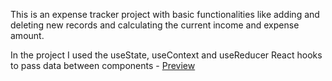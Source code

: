 This is an expense tracker project with basic functionalities like adding and deleting new records and calculating the current income and expense amount.

In the project I used the useState, useContext and useReducer React hooks to pass data between components - [Preview](https://expense-tracker-npashov.netlify.app/)
